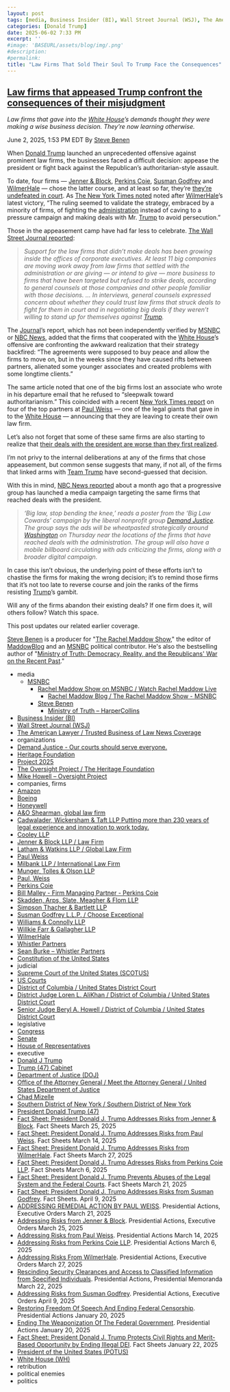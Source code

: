 ```yaml
---
layout: post
tags: [media, Business Insider (BI), Wall Street Journal (WSJ), The American Lawyer / Trusted Business of Law News Coverage, organizations, Demand Justice - Our courts should serve everyone., Heritage Foundation, Project 2025, The Oversight Project / The Heritage Foundation, Mike Howell – Oversight Project, companies firms, Amazon, Boeing, Honeywell, A&O Shearman global law firm, Cadwalader Wickersham & Taft LLP Putting more than 230 years of legal experience and innovation to work today., Cooley LLP, Jenner & Block LLP / Law Firm, Latham & Watkins LLP / Global Law Firm, Paul Weiss, Milbank LLP / International Law Firm, Munger Tolles & Olson LLP, Paul Weiss, Perkins Coie, Bill Malley - Firm Managing Partner - Perkins Coie, Skadden Arps Slate Meagher & Flom LLP, Simpson Thacher & Bartlett LLP, Susman Godfrey L.L.P. / Choose Exceptional, Williams & Connolly LLP, Willkie Farr & Gallagher LLP, WilmerHale, Whistler Partners, Sean Burke – Whistler Partners, Constitution of the United States, judicial, Supreme Court of the United States (SCOTUS), US Courts, District of Columbia / United States District Court, District Judge Loren L. AliKhan / District of Columbia / United States District Court, Senior Judge Beryl A. Howell / District of Columbia / United States District Court, legislative, Congress, Senate, House of Representatives, executive, Donald J Trump, Trump (47) Cabinet, Department of Justice (DOJ), Office of the Attorney General / Meet the Attorney General / United States Department of Justice, Chad Mizelle, Southern District of New York / Southern District of New York, President Donald Trump (47), Fact Sheet –  President Donald J. Trump Addresses Risks from Jenner & Block. Fact Sheets March 25 2025, Fact Sheet –  President Donald J. Trump Addresses Risks from Paul Weiss. Fact Sheets March 14 2025, Fact Sheet –  President Donald J. Trump Addresses Risks from WilmerHale. Fact Sheets March 27 2025, Fact Sheet –  President Donald J. Trump Adresses Risks from Perkins Coie LLP. Fact Sheets March 6 2025, Fact Sheet –  President Donald J. Trump Prevents Abuses of the Legal System and the Federal Courts. Fact Sheets March 21 2025, Fact Sheet –  President Donald J. Trump Addresses Risks from Susman Godfrey. Fact Sheets. April 9 2025, ADDRESSING REMEDIAL ACTION BY PAUL WEISS. Presidential Actions Executive Orders March 21 2025, Addressing Risks from Jenner & Block. Presidential Actions Executive Orders March 25 2025, Addressing Risks from Paul Weiss. Presidential Actions March 14 2025, Addressing Risks from Perkins Coie LLP. Presidential Actions March 6 2025, Addressing Risks From WilmerHale. Presidential Actions Executive Orders March 27 2025, Rescinding Security Clearances and Access to Classified Information from Specified Individuals. Presidential Actions Presidential Memoranda March 22 2025, Addressing Risks from Susman Godfrey. Presidential Actions Executive Orders April 9 2025, Restoring Freedom Of Speech And Ending Federal Censorship. Presidential Actions January 20 2025, Ending The Weaponization Of The Federal Government. Presidential Actions January 20 2025, Fact Sheet –  President Donald J. Trump Protects Civil Rights and Merit-Based Opportunity by Ending Illegal DEI. Fact Sheets January 22 2025, President of the United States (POTUS), White House (WH), retribution, political enemies, politics]
categories: [Donald Trump]
date: 2025-06-02 7:33 PM
excerpt: ''
#image: 'BASEURL/assets/blog/img/.png'
#description:
#permalink:
title: "Law Firms That Sold Their Soul To Trump Face the Consequences"
---
```



## [Law firms that appeased Trump confront the consequences of their misjudgment](https://www.msnbc.com/rachel-maddow-show/maddowblog/law-firms-appeased-trump-confront-consequences-misjudgment-rcna210449)

*Law firms that gave into the [White House](https://www.whitehouse.gov/)’s demands thought they were making a wise business decision. They’re now learning otherwise.*

June 2, 2025, 1:53 PM EDT
By [Steve Benen](https://www.msnbc.com/author/steve-benen-ncpn433601)

When [Donald Trump](https://www.donaldjtrump.com/) launched an unprecedented offensive against prominent law firms, the businesses faced a difficult decision: appease the president or fight back against the Republican’s authoritarian-style assault.

To date, four firms — [Jenner & Block](https://www.jenner.com/), [Perkins Coie](https://perkinscoie.com/), [Susman Godfrey](https://www.susmangodfrey.com/) and [WilmerHale](https://www.wilmerhale.com/) — chose the latter course, and at least so far, they’re [they’re undefeated in court](https://www.msnbc.com/rachel-maddow-show/maddowblog/judge-strikes-trump-executive-order-targeting-law-firm-extending-losin-rcna209344). As [The New York Times noted](https://www.nytimes.com/2025/05/27/us/politics/trump-law-firms-wilmerhale.html) noted after [WilmerHale](https://www.wilmerhale.com/)’s latest victory, “The ruling seemed to validate the strategy, embraced by a minority of firms, of fighting the [administration](https://www.whitehouse.gov/administration/) instead of caving to a pressure campaign and making deals with Mr. [Trump](https://www.donaldjtrump.com/) to avoid persecution.”

Those in the appeasement camp have had far less to celebrate. [The Wall Street Journal reported](https://www.wsj.com/us-news/law/law-firms-trump-deals-clients-71b3616d?mod=hp_lead_pos7):

> *Support for the law firms that didn’t make deals has been growing inside the offices of corporate executives. At least 11 big companies are moving work away from law firms that settled with the administration or are giving — or intend to give — more business to firms that have been targeted but refused to strike deals, according to general counsels at those companies and other people familiar with those decisions. ... In interviews, general counsels expressed concern about whether they could trust law firms that struck deals to fight for them in court and in negotiating big deals if they weren’t willing to stand up for themselves against [Trump](https://www.donaldjtrump.com/).*

The [Journal](https://www.wsj.com/)’s report, which has not been independently verified by [MSNBC](https://www.msnbc.com/) or [NBC News](https://www.nbcnews.com/), added that the firms that cooperated with the [White House](https://www.whitehouse.gov/)’s offensive are confronting the awkward realization that their strategy backfired: “The agreements were supposed to buy peace and allow the firms to move on, but in the weeks since they have caused rifts between partners, alienated some younger associates and created problems with some longtime clients.”

The same article noted that one of the big firms lost an associate who wrote in his departure email that he refused to “sleepwalk toward authoritarianism.” This coincided with a recent [New York Times report](https://www.nytimes.com/2025/05/23/business/karen-dunn-paul-weiss-partners.html) on four of the top partners at [Paul Weiss](https://www.paulweiss.com/) — one of the legal giants that gave in to the [White House](https://www.whitehouse.gov/) — announcing that they are leaving to create their own law firm.

Let’s also not forget that some of these same firms are also starting to realize that [their deals with the president are worse than they first realized](https://www.msnbc.com/rachel-maddow-show/maddowblog/prominent-law-firms-lando-calrissian-common-rcna201726).

I’m not privy to the internal deliberations at any of the firms that chose appeasement, but common sense suggests that many, if not all, of the firms that linked arms with [Team Trump](https://www.donaldjtrump.com/) have second-guessed that decision.

With this in mind, [NBC News reported](https://www.nbcnews.com/politics/trump-administration/furor-trumps-targeting-law-firms-heats-court-fight-ad-campaign-rcna202570) about a month ago that a progressive group has launched a media campaign targeting the same firms that reached deals with the president.

> *‘Big law, stop bending the knee,’ reads a poster from the ‘Big Law Cowards’ campaign by the liberal nonprofit group [Demand Justice](https://demandjustice.org/). The group says the ads will be wheatpasted strategically around [Washington](https://dc.gov/) on Thursday near the locations of the firms that have reached deals with the administration. The group will also have a mobile billboard circulating with ads criticizing the firms, along with a broader digital campaign.*

In case this isn’t obvious, the underlying point of these efforts isn’t to chastise the firms for making the wrong decision; it’s to remind those firms that it’s not too late to reverse course and join the ranks of the firms resisting [Trump](https://www.donaldjtrump.com/)’s gambit.

Will any of the firms abandon their existing deals? If one firm does it, will others follow? Watch this space.

This post updates our related earlier coverage.

[Steve Benen](https://www.msnbc.com/author/steve-benen-ncpn433601) is a producer for "[The Rachel Maddow Show](https://www.msnbc.com/rachel-maddow-show)," the editor of [MaddowBlog](https://www.msnbc.com/maddowblog) and an [MSNBC](https://www.msnbc.com/) political contributor. He's also the bestselling author of "[Ministry of Truth: Democracy, Reality, and the Republicans' War on the Recent Past](https://www.harpercollins.com/products/ministry-of-truth-steve-benen)."

- media
    - [MSNBC](https://www.msnbc.com/)
        - [Rachel Maddow Show on MSNBC / Watch Rachel Maddow Live](https://www.msnbc.com/rachel-maddow-show)
            - [Rachel Maddow Blog / The Rachel Maddow Show - MSNBC](https://www.msnbc.com/maddowblog)
        - [Steve Benen](https://www.msnbc.com/author/steve-benen-ncpn433601)
            - [Ministry of Truth – HarperCollins](https://www.harpercollins.com/products/ministry-of-truth-steve-benen)
- [Business Insider (BI)](https://www.businessinsider.com/)
- [Wall Street Journal (WSJ)](https://www.wsj.com/)
- [The American Lawyer / Trusted Business of Law News Coverage](https://www.law.com/americanlawyer/)
- organizations
- [Demand Justice - Our courts should serve everyone.](https://demandjustice.org/)
- [Heritage Foundation](https://www.heritage.org/)
- [Project 2025](https://www.project2025.org/)
- [The Oversight Project / The Heritage Foundation](https://www.heritage.org/oversight)
- [Mike Howell – Oversight Project](https://www.heritage.org/staff/mike-howell)
- companies, firms
- [Amazon](https://www.amazon.com/)
- [Boeing](https://www.boeing.com/)
- [Honeywell](https://www.honeywell.com/)
- [A&O Shearman, global law firm](https://www.aoshearman.com/)
- [Cadwalader, Wickersham & Taft LLP Putting more than 230 years of legal experience and innovation to work today.](https://www.cadwalader.com/)
- [Cooley LLP](https://www.cooley.com/)
- [Jenner & Block LLP / Law Firm](https://www.jenner.com/)
- [Latham & Watkins LLP / Global Law Firm](https://www.lw.com/en)
- [Paul Weiss](https://www.paulweiss.com/)
- [Milbank LLP / International Law Firm](https://www.milbank.com/en/)
- [Munger, Tolles & Olson LLP](https://www.mto.com/)
- [Paul, Weiss](https://www.paulweiss.com/)
- [Perkins Coie](https://perkinscoie.com/)
- [Bill Malley - Firm Managing Partner - Perkins Coie](https://perkinscoie.com/professionals/william-g-malley)
- [Skadden, Arps, Slate, Meagher & Flom LLP](https://www.skadden.com/)
- [Simpson Thacher & Bartlett LLP](https://www.stblaw.com/)
- [Susman Godfrey L.L.P. / Choose Exceptional](https://www.susmangodfrey.com/)
- [Williams & Connolly LLP](https://www.wc.com/)
- [Willkie Farr & Gallagher LLP](https://www.willkie.com/)
- [WilmerHale](https://www.wilmerhale.com/)
- [Whistler Partners](https://www.whistlerpartners.com/)
- [Sean Burke – Whistler Partners](https://www.whistlerpartners.com/team/sean-burke)
- [Constitution of the United States](https://constitution.congress.gov/)
- judicial
- [Supreme Court of the United States (SCOTUS)](https://www.supremecourt.gov/)
- [US Courts](https://www.uscourts.gov/)
- [District of Columbia / United States District Court](https://www.dcd.uscourts.gov/)
- [District Judge Loren L. AliKhan / District of Columbia / United States District Court](https://www.dcd.uscourts.gov/content/district-judge-loren-l-alikhan)
- [Senior Judge Beryl A. Howell / District of Columbia / United States District Court](https://www.dcd.uscourts.gov/content/senior-judge-beryl-howell)
- legislative 
- [Congress](https://www.congress.gov/)
- [Senate](https://www.senate.gov/)
- [House of Representatives](https://www.house.gov/)
- executive
- [Donald J Trump](https://www.donaldjtrump.com/)
- [Trump (47) Cabinet](https://www.whitehouse.gov/administration/the-cabinet/)
- [Department of Justice (DOJ)](https://www.justice.gov/)
- [Office of the Attorney General / Meet the Attorney General / United States Department of Justice](https://www.justice.gov/ag/staff-profile/meet-attorney-general)
- [Chad Mizelle](https://www.linkedin.com/in/chad-mizelle-36366917/)
- [Southern District of New York / Southern District of New York](https://www.justice.gov/usao-sdny)
- [President Donald Trump (47)](https://www.whitehouse.gov/administration/donald-j-trump/)
- [Fact Sheet: President Donald J. Trump Addresses Risks from Jenner & Block](https://www.whitehouse.gov/fact-sheets/2025/03/fact-sheet-president-donald-j-trump-addresses-risks-from-jenner-block/). Fact Sheets March 25, 2025
- [Fact Sheet: President Donald J. Trump Addresses Risks from Paul Weiss](https://www.whitehouse.gov/fact-sheets/2025/03/fact-sheet-president-donald-j-trump-addresses-risks-from-paul-weiss/). Fact Sheets March 14, 2025
- [Fact Sheet: President Donald J. Trump Addresses Risks from WilmerHale](https://www.whitehouse.gov/fact-sheets/2025/03/fact-sheet-president-donald-j-trump-addresses-risks-from-wilmerhale/). Fact Sheets March 27, 2025
- [Fact Sheet: President Donald J. Trump Adresses Risks from Perkins Coie LLP](https://www.whitehouse.gov/fact-sheets/2025/03/fact-sheet-president-donald-j-trump-adresses-risks-from-perkins-coie-llp/). Fact Sheets March 6, 2025
- [Fact Sheet: President Donald J. Trump Prevents Abuses of the Legal System and the Federal Courts](https://www.whitehouse.gov/fact-sheets/2025/03/fact-sheet-president-donald-j-trump-prevents-abuses-of-the-legal-system-and-the-federal-courts/). Fact Sheets March 21, 2025
- [Fact Sheet: President Donald J. Trump Addresses Risks from Susman Godfrey](https://www.whitehouse.gov/fact-sheets/2025/04/fact-sheet-president-donald-j-trump-addresses-risks-from-susman-godfrey/). Fact Sheets. April 9, 2025
- [ADDRESSING REMEDIAL ACTION BY PAUL WEISS](https://www.whitehouse.gov/presidential-actions/2025/03/addressing-remedial-action-by-paul-weiss/). Presidential Actions, Executive Orders March 21, 2025
- [Addressing Risks from Jenner & Block](https://www.whitehouse.gov/presidential-actions/2025/03/addressing-risks-from-jenner-block/). Presidential Actions, Executive Orders March 25, 2025
- [Addressing Risks from Paul Weiss](https://www.whitehouse.gov/presidential-actions/2025/03/addressing-risks-from-paul-weiss/). Presidential Actions March 14, 2025
- [Addressing Risks from Perkins Coie LLP](https://www.whitehouse.gov/presidential-actions/2025/03/addressing-risks-from-perkins-coie-llp/). Presidential Actions March 6, 2025
- [Addressing Risks From WilmerHale](https://www.whitehouse.gov/presidential-actions/2025/03/addressing-risks-from-wilmerhale/). Presidential Actions, Executive Orders March 27, 2025
- [Rescinding Security Clearances and Access to Classified Information from Specified Individuals](https://www.whitehouse.gov/presidential-actions/2025/03/rescinding-security-clearances-and-access-to-classified-information-from-specified-individuals/). Presidential Actions, Presidential Memoranda March 22, 2025
- [Addressing Risks from Susman Godfrey](https://www.whitehouse.gov/presidential-actions/2025/04/addressing-risks-from-susman-godfrey/). Presidential Actions, Executive Orders April 9, 2025
- [Restoring Freedom Of Speech And Ending Federal Censorship](https://www.whitehouse.gov/presidential-actions/2025/01/restoring-freedom-of-speech-and-ending-federal-censorship/). Presidential Actions January 20, 2025
- [Ending The Weaponization Of The Federal Government](https://www.whitehouse.gov/presidential-actions/2025/01/ending-the-weaponization-of-the-federal-government/). Presidential Actions January 20, 2025
- [Fact Sheet: President Donald J. Trump Protects Civil Rights and Merit-Based Opportunity by Ending Illegal DEI](https://www.whitehouse.gov/fact-sheets/2025/01/fact-sheet-president-donald-j-trump-protects-civil-rights-and-merit-based-opportunity-by-ending-illegal-dei/). Fact Sheets January 22, 2025
- [President of the United States (POTUS)](https://www.whitehouse.gov/)
- [White House (WH)](https://www.whitehouse.gov/)
- retribution 
- political enemies 
- politics 

